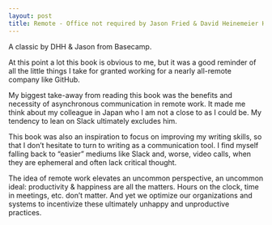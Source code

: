 ```yaml
---
layout: post
title: Remote - Office not required by Jason Fried & David Heinemeier Hansson
---
```


A classic by DHH & Jason from Basecamp. 

At this point a lot this book is obvious to me, but it was a good reminder of all the little things I take for granted working for a nearly all-remote company like GitHub.

My biggest take-away from reading this book was the benefits and necessity of asynchronous communication in remote work. It made me think about my colleague in Japan who I am not a close to as I could be. My tendency to lean on Slack ultimately excludes him.

This book was also an inspiration to focus on improving my writing skills, so that I don’t hesitate to turn to writing as a communication tool. I find myself falling back to “easier” mediums like Slack and, worse, video calls, when they are ephemeral and often lack critical thought.

The idea of remote work elevates an uncommon perspective, an uncommon ideal: productivity & happiness are all the matters. Hours on the clock, time in meetings, etc. don’t matter. And yet we optimize our organizations and systems to incentivize these ultimately unhappy and unproductive practices.